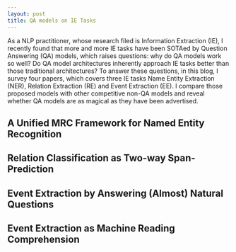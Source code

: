 ```yaml
---
layout: post
title: QA models on IE Tasks
---
```


As a NLP practitioner, whose research filed is Information Extraction (IE), I recently 
found that more and more IE tasks have been SOTAed by Question Answering (QA) models, 
which raises questions: why do QA models work so well? Do QA model architectures 
inherently approach IE tasks better than those traditional architectures? To answer 
these questions, in this blog, I survey four papers, which covers three IE tasks 
Name Entity Extraction (NER), Relation Extraction (RE) and Event Extraction 
(EE). I compare those proposed models with other competitive non-QA models and reveal 
whether QA models are as magical as they have been advertised.

## A Unified MRC Framework for Named Entity Recognition


## Relation Classification as Two-way Span-Prediction


## Event Extraction by Answering (Almost) Natural Questions


## Event Extraction as Machine Reading Comprehension

